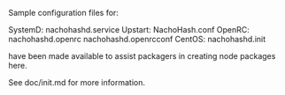 Sample configuration files for:

SystemD: nachohashd.service
Upstart: NachoHash.conf
OpenRC:  nachohashd.openrc
         nachohashd.openrcconf
CentOS:  nachohashd.init

have been made available to assist packagers in creating node packages here.

See doc/init.md for more information.
